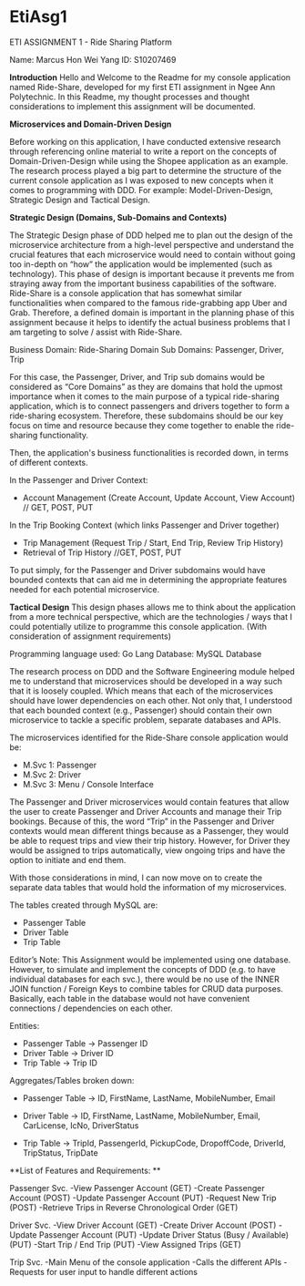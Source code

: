 # EtiAsg1

ETI ASSIGNMENT 1 - Ride Sharing Platform

Name: Marcus Hon Wei Yang 
ID: S10207469

**Introduction**
Hello and Welcome to the Readme for my console application named Ride-Share, developed for my first ETI assignment in Ngee Ann Polytechnic.
In this Readme, my thought processes and thought considerations to implement this assignment will be documented.

**Microservices and Domain-Driven Design**

Before working on this application, I have conducted extensive research through referencing online material to write a report on the concepts of Domain-Driven-Design while using the Shopee application as an example. The research process played a big part to determine the structure of the current console application as I was exposed to new concepts when it comes to programming with DDD. For example:  Model-Driven-Design, Strategic Design and Tactical Design. 

**Strategic Design (Domains, Sub-Domains and Contexts)**

The Strategic Design phase of DDD helped me to plan out the design of the microservice architecture from a high-level perspective and understand the crucial features that each microservice would need to contain without going too in-depth on “how” the application would be implemented (such as technology). This phase of design is important because it prevents me from straying away from the important business capabilities of the software. 
Ride-Share is a console application that has somewhat similar functionalities when compared to the famous ride-grabbing app Uber and Grab. Therefore, a defined domain is important in the planning phase of this assignment because it helps to identify the actual business problems that I am targeting to solve / assist with Ride-Share. 

Business Domain: Ride-Sharing Domain
Sub Domains: Passenger, Driver, Trip

For this case, the Passenger, Driver, and Trip sub domains would be considered as “Core Domains” as they are domains that hold the upmost importance when it comes to the main purpose of a typical ride-sharing application, which is to connect passengers and drivers together to form a ride-sharing ecosystem. Therefore, these subdomains should be our key focus on time and resource because they come together to enable the ride-sharing functionality.

Then, the application's business functionalities is recorded down, in terms of different contexts. 

In the Passenger and Driver Context:
-	Account Management (Create Account, Update Account, View Account) 
// GET, POST, PUT 

In the Trip Booking Context (which links Passenger and Driver together) 
-	Trip Management (Request Trip / Start, End Trip, Review Trip History) 
-	Retrieval of Trip History
//GET, POST, PUT 

To put simply, for the Passenger and Driver subdomains would have bounded contexts that can aid me in determining the appropriate features needed for each potential microservice. 

**Tactical Design**
This design phases allows me to think about the application from a more technical perspective, which are the technologies / ways that I could potentially utilize to programme this console application. (With consideration of assignment requirements) 

Programming language used: Go Lang 
Database: MySQL Database 

The research process on DDD and the Software Engineering module helped me to understand that microservices should be developed in a way such that it is loosely coupled. Which means that each of the microservices should have lower dependencies on each other. Not only that, I understood that each bounded context (e.g., Passenger) should contain their own microservice to tackle a specific problem, separate databases and APIs. 

The microservices identified for the Ride-Share console application would be: 
-	M.Svc 1: Passenger 
-	M.Svc 2: Driver 
-	M.Svc 3: Menu / Console Interface 

The Passenger and Driver microservices would contain features that allow the user to create Passenger and Driver Accounts and manage their Trip bookings. Because of this, the word “Trip” in the Passenger and Driver contexts would mean different things because as a Passenger, they would be able to request trips and view their trip history. However, for Driver they would be assigned to trips automatically, view ongoing trips and have the option to initiate and end them. 

With those considerations in mind, I can now move on to create the separate data tables that would hold the information of my microservices.

The tables created through MySQL are: 
-	Passenger Table 
-	Driver Table 
-	Trip Table

Editor’s Note: This Assignment would be implemented using one database. However, to simulate and implement the concepts of DDD (e.g. to have individual databases for each svc.), there would be no use of the INNER JOIN function / Foreign Keys to combine tables for CRUD data purposes. Basically, each table in the database would not have convenient connections / dependencies on each other. 

Entities: 
-	Passenger Table -> Passenger ID 
-	Driver Table -> Driver ID 
-	Trip Table -> Trip ID

Aggregates/Tables broken down:
-	Passenger Table 
-> ID, FirstName, LastName, MobileNumber, Email

-	Driver Table 
-> ID, FirstName, LastName, MobileNumber, Email, CarLicense, IcNo, DriverStatus

-	Trip Table 
-> TripId, PassengerId, PickupCode, DropoffCode, DriverId, TripStatus, TripDate


**List of Features and Requirements: **

Passenger Svc. 
-View Passenger Account (GET)
-Create Passenger Account (POST) 
-Update Passenger Account (PUT)
-Request New Trip (POST) 
-Retrieve Trips in Reverse Chronological Order (GET) 

Driver Svc. 
-View Driver Account (GET)
-Create Driver Account (POST) 
-Update Passenger Account (PUT) 
-Update Driver Status (Busy / Available) (PUT) 
-Start Trip / End Trip (PUT) 
-View Assigned Trips (GET) 

Trip Svc.
-Main Menu of the console application 
-Calls the different APIs
-Requests for user input to handle different actions
 


